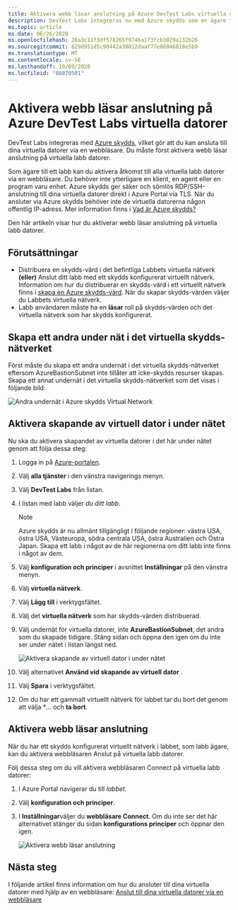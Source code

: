 ```yaml
---
title: Aktivera webb läsar anslutning på Azure DevTest Labs virtuella datorer
description: DevTest Labs integreras nu med Azure skydds som en ägare till labbet som du kan använda för att få åtkomst till alla virtuella labb datorer via en webbläsare.
ms.topic: article
ms.date: 06/26/2020
ms.openlocfilehash: 28a3c11f3df578265f9746a173fcb3029a132b26
ms.sourcegitcommit: 829d951d5c90442a38012daaf77e86046018e5b9
ms.translationtype: MT
ms.contentlocale: sv-SE
ms.lasthandoff: 10/09/2020
ms.locfileid: "88870501"
---
```

# <a name="enable-browser-connection-on-azure-devtest-labs-virtual-machines"></a>Aktivera webb läsar anslutning på Azure DevTest Labs virtuella datorer 
DevTest Labs integreras med [Azure skydds](../bastion/index.yml), vilket gör att du kan ansluta till dina virtuella datorer via en webbläsare. Du måste först aktivera webb läsar anslutning på virtuella labb datorer.

Som ägare till ett labb kan du aktivera åtkomst till alla virtuella labb datorer via en webbläsare. Du behöver inte ytterligare en klient, en agent eller en program varu enhet. Azure skydds ger säker och sömlös RDP/SSH-anslutning till dina virtuella datorer direkt i Azure Portal via TLS. När du ansluter via Azure skydds behöver inte de virtuella datorerna någon offentlig IP-adress. Mer information finns i [Vad är Azure skydds?](../bastion/bastion-overview.md)


Den här artikeln visar hur du aktiverar webb läsar anslutning på virtuella labb datorer.

## <a name="prerequisites"></a>Förutsättningar 
- Distribuera en skydds-värd i det befintliga Labbets virtuella nätverk **(eller)** Anslut ditt labb med ett skydds konfigurerat virtuellt nätverk.
Information om hur du distribuerar en skydds-värd i ett virtuellt nätverk finns i  [skapa en Azure skydds-värd](../bastion/bastion-create-host-portal.md). När du skapar skydds-värden väljer du Labbets virtuella nätverk. 
- Labb användaren måste ha en **läsar** roll på skydds-värden och det virtuella nätverk som har skydds konfigurerat. 

## <a name="create-a-second-sub-net-in-the-bastion-virtual-network"></a>Skapa ett andra under nät i det virtuella skydds-nätverket
Först måste du skapa ett andra undernät i det virtuella skydds-nätverket eftersom AzureBastionSubnet inte tillåter att icke-skydds resurser skapas. Skapa ett annat undernät i det virtuella skydds-nätverket som det visas i följande bild:

![Andra undernät i Azure skydds Virtual Network](./media/connect-virtual-machine-through-browser/second-subnet.png)

## <a name="enable-vm-creation-in-the-subnet"></a>Aktivera skapande av virtuell dator i under nätet
Nu ska du aktivera skapandet av virtuella datorer i det här under nätet genom att följa dessa steg: 

1. Logga in på [Azure-portalen](https://portal.azure.com).
1. Välj **alla tjänster** i den vänstra navigerings menyn. 
1. Välj **DevTest Labs** från listan. 
1. I listan med labb väljer *du ditt labb*. 

    > [!NOTE]
    > Azure skydds är nu allmänt tillgängligt i följande regioner: västra USA, östra USA, Västeuropa, södra centrala USA, östra Australien och Östra Japan. Skapa ett labb i något av de här regionerna om ditt labb inte finns i något av dem. 
    
1. Välj **konfiguration och principer** i avsnittet **Inställningar** på den vänstra menyn. 
1. Välj **virtuella nätverk**.
1. Välj **Lägg till** i verktygsfältet. 
1. Välj det **virtuella nätverk** som har skydds-värden distribuerad. 
1. Välj undernät för virtuella datorer, inte **AzureBastionSubnet**, det andra som du skapade tidigare. Stäng sidan och öppna den igen om du inte ser under nätet i listan längst ned. 

    ![Aktivera skapande av virtuell dator i under nätet](./media/connect-virtual-machine-through-browser/enable-vm-creation-subnet.png)
1. Välj alternativet **Använd vid skapande av virtuell dator** . 
1. Välj **Spara** i verktygsfältet. 
1. Om du har ett gammalt virtuellt nätverk för labbet tar du bort det genom att välja **...*  och **ta bort**. 

## <a name="enable-browser-connection"></a>Aktivera webb läsar anslutning 

När du har ett skydds konfigurerat virtuellt nätverk i labbet, som labb ägare, kan du aktivera webbläsaren Anslut på virtuella labb datorer.

Följ dessa steg om du vill aktivera webbläsaren Connect på virtuella labb datorer:

1. I Azure Portal navigerar du till *labbet*.
1. Välj **konfiguration och principer**.
1. I **Inställningar**väljer du **webbläsare Connect**. Om du inte ser det här alternativet stänger du sidan **konfigurations principer** och öppnar den igen. 

    ![Aktivera webb läsar anslutning](./media/enable-browser-connection-lab-virtual-machines/browser-connect.png)

## <a name="next-steps"></a>Nästa steg
I följande artikel finns information om hur du ansluter till dina virtuella datorer med hjälp av en webbläsare: [Anslut till dina virtuella datorer via en webbläsare](connect-virtual-machine-through-browser.md)
